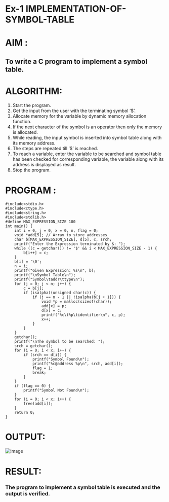 # Ex-1 IMPLEMENTATION-OF-SYMBOL-TABLE
# AIM :
## To write a C program to implement a symbol table.
# ALGORITHM:
1.	Start the program.
2.	Get the input from the user with the terminating symbol ‘$’.
3.	Allocate memory for the variable by dynamic memory allocation function.
4.	If the next character of the symbol is an operator then only the memory is allocated.
5.	While reading, the input symbol is inserted into symbol table along with its memory address.
6.	The steps are repeated till ‘$’ is reached.
7.	To reach a variable, enter the variable to be searched and symbol table has been checked for corresponding variable, the variable along with its address is displayed as result.
8.	Stop the program. 
# PROGRAM :
```
#include<stdio.h>
#include<ctype.h>
#include<string.h>
#include<stdlib.h>
#define MAX_EXPRESSION_SIZE 100
int main() {
    int i = 0, j = 0, x = 0, n, flag = 0;
    void *add[5]; // Array to store addresses
    char b[MAX_EXPRESSION_SIZE], d[5], c, srch;
    printf("Enter the Expression terminated by $: ");
    while ((c = getchar()) != '$' && i < MAX_EXPRESSION_SIZE - 1) {
        b[i++] = c;
    }
    b[i] = '\0'; 
    n = i; 
    printf("Given Expression: %s\n", b);
    printf("\nSymbol Table\n");
    printf("Symbol\taddr\ttype\n");
    for (j = 0; j < n; j++) {
        c = b[j];
        if (isalpha((unsigned char)c)) { 
            if (j == n - 1 || !isalpha(b[j + 1])) { 
                void *p = malloc(sizeof(char));
                add[x] = p; 
                d[x] = c; 
                printf("%c\t%p\tidentifier\n", c, p);
                x++;
            }
        }
    }
    getchar();
    printf("\nThe symbol to be searched: ");
    srch = getchar();
    for (i = 0; i < x; i++) {
        if (srch == d[i]) {
            printf("Symbol Found\n");
            printf("%c@address %p\n", srch, add[i]);
            flag = 1;
            break;
        }
    }
    if (flag == 0) {
        printf("Symbol Not Found\n");
    }
    for (i = 0; i < x; i++) {
        free(add[i]);
    }
    return 0;
}
```
# OUTPUT:
![image](https://github.com/user-attachments/assets/e4ec6f92-3617-4a60-8c46-225d8e8e58cc)

# RESULT:
### The program to implement a symbol table is executed and the output is verified.
